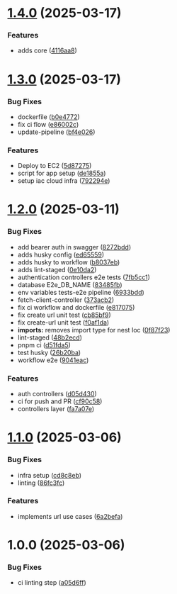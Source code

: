 # [1.4.0](https://github.com/Bellorico323/teddy-open-finance/compare/v1.3.0...v1.4.0) (2025-03-17)


### Features

* adds core ([4116aa8](https://github.com/Bellorico323/teddy-open-finance/commit/4116aa8e54f622502a8272c49b59ec82ff2f83d9))

# [1.3.0](https://github.com/Bellorico323/teddy-open-finance/compare/v1.2.0...v1.3.0) (2025-03-17)


### Bug Fixes

* dockerfile ([b0e4772](https://github.com/Bellorico323/teddy-open-finance/commit/b0e477208e609180a98b2de5a9113897801a28d0))
* fix ci flow ([e86002c](https://github.com/Bellorico323/teddy-open-finance/commit/e86002ceb8920d0739c68bed3193c33ecedd3a3b))
* update-pipeline ([bf4e026](https://github.com/Bellorico323/teddy-open-finance/commit/bf4e0262b3bbd6040083e10e99699a8659d973e0))


### Features

* Deploy to EC2 ([5d87275](https://github.com/Bellorico323/teddy-open-finance/commit/5d872758f723f15d1afdc783a07f324aa4c95812))
* script for app setup ([de1855a](https://github.com/Bellorico323/teddy-open-finance/commit/de1855af4d91919ddcf1c21eb0da0854d46ea392))
* setup iac cloud infra ([792294e](https://github.com/Bellorico323/teddy-open-finance/commit/792294ed68e26eb995ac5cdab4ecf395d8a59a81))

# [1.2.0](https://github.com/Bellorico323/teddy-open-finance/compare/v1.1.0...v1.2.0) (2025-03-11)


### Bug Fixes

* add bearer auth in swagger ([8272bdd](https://github.com/Bellorico323/teddy-open-finance/commit/8272bdd81a5636f7ce6b104dfa1fa925b5861f8e))
* adds husky config ([ed65559](https://github.com/Bellorico323/teddy-open-finance/commit/ed655592e911f28fff8b3e7183363e00f4ff8614))
* adds husky to workflow ([b8037eb](https://github.com/Bellorico323/teddy-open-finance/commit/b8037eb13b24372f33da68b63cf194c56e30e9f3))
* adds lint-staged ([0e10da2](https://github.com/Bellorico323/teddy-open-finance/commit/0e10da22edbabe5c2b4844949555ab36691b74d1))
* authentication controllers e2e tests ([7fb5cc1](https://github.com/Bellorico323/teddy-open-finance/commit/7fb5cc14352119956d6a1d8067ee3623e8d8945b))
* database E2e_DB_NAME ([83485fb](https://github.com/Bellorico323/teddy-open-finance/commit/83485fbcf993a787fcbcd49a896350ad96810c18))
* env variables tests-e2e pipeline ([6933bdd](https://github.com/Bellorico323/teddy-open-finance/commit/6933bdd2f4b2926d51e541318bd68c9538ed8c59))
* fetch-client-controller ([373acb2](https://github.com/Bellorico323/teddy-open-finance/commit/373acb2c052b7333d29ee9c2a071f8426b64b9a5))
* fix ci workflow and dockerfile ([e817075](https://github.com/Bellorico323/teddy-open-finance/commit/e817075b61744a9453703c1d326607057fdd4d5a))
* fix create url unit test ([cb85bf9](https://github.com/Bellorico323/teddy-open-finance/commit/cb85bf95ba8ca6bd095847e67210a892bfe26c21))
* fix create-url unit test ([f0af1da](https://github.com/Bellorico323/teddy-open-finance/commit/f0af1da18b464b010bbc9563dc33109d09ba072e))
* **imports:** removes import type for nest Ioc ([0f87f23](https://github.com/Bellorico323/teddy-open-finance/commit/0f87f230604ea9483bd1a46df1a80d65967c5c05))
* lint-staged ([48b2ecd](https://github.com/Bellorico323/teddy-open-finance/commit/48b2ecdbc163200ef4475dd394fd36dd1510564a))
* pnpm ci ([d51fda5](https://github.com/Bellorico323/teddy-open-finance/commit/d51fda5919747fcbaae7170c706e0adb96556365))
* test husky ([26b20ba](https://github.com/Bellorico323/teddy-open-finance/commit/26b20ba0c277610b5fda96b95819e3d00bf36c4d))
* workflow e2e ([9041eac](https://github.com/Bellorico323/teddy-open-finance/commit/9041eacea82f21951ab6c30c69884fcd9d4e05bf))


### Features

* auth controllers ([d05d430](https://github.com/Bellorico323/teddy-open-finance/commit/d05d430e8ed8adf69ba44b89668d3503c41d88ba))
* ci for push and PR ([cf90c58](https://github.com/Bellorico323/teddy-open-finance/commit/cf90c589caa6587b540575dbaf46b4ab374884ed))
* controllers layer ([fa7a07e](https://github.com/Bellorico323/teddy-open-finance/commit/fa7a07e1cb7eea6bb773bbfe791c20805ed12946))

# [1.1.0](https://github.com/Bellorico323/teddy-open-finance/compare/v1.0.0...v1.1.0) (2025-03-06)


### Bug Fixes

* infra setup ([cd8c8eb](https://github.com/Bellorico323/teddy-open-finance/commit/cd8c8eb64bfd8aaed6854b0471a81e59d252308e))
* linting ([86fc3fc](https://github.com/Bellorico323/teddy-open-finance/commit/86fc3fca1de99565285811014544c7252b89e09d))


### Features

* implements url use cases ([6a2befa](https://github.com/Bellorico323/teddy-open-finance/commit/6a2befad7826bbd024b278ffce230a2e0c6ac30e))

# 1.0.0 (2025-03-06)


### Bug Fixes

* ci linting step ([a05d6ff](https://github.com/Bellorico323/teddy-open-finance/commit/a05d6ff4f200f63d5905cc9e093a74efda226cee))
